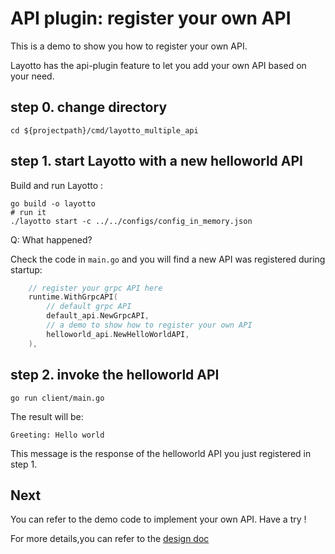 # API plugin: register your own API
This is a demo to show you how to register your own API.

Layotto has the api-plugin feature to let you add your own API based on your need.

## step 0. change directory
```shell
cd ${projectpath}/cmd/layotto_multiple_api
```

## step 1. start Layotto with a new helloworld API
Build and run Layotto :

```shell
go build -o layotto
# run it
./layotto start -c ../../configs/config_in_memory.json
```

Q: What happened?

Check the code in `main.go` and you will find a new API was registered during startup:

```go
    // register your grpc API here
    runtime.WithGrpcAPI(
        // default grpc API
        default_api.NewGrpcAPI,
        // a demo to show how to register your own API
        helloworld_api.NewHelloWorldAPI,
    ),
```

## step 2. invoke the helloworld API
```shell
go run client/main.go
```
The result will be:

```shell
Greeting: Hello world
```

This message is the response of the helloworld API you just registered in step 1.

## Next
You can refer to the demo code to implement your own API.
Have a try !

For more details,you can refer to the [design doc](zh/design/api_plugin/design.md)